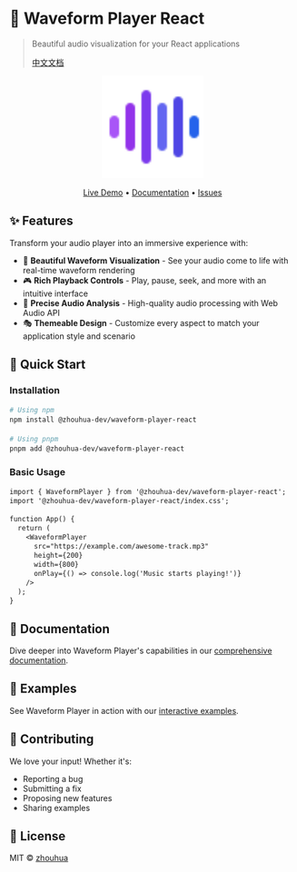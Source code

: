 # 🎵 Waveform Player React

> Beautiful audio visualization for your React applications
>
> [中文文档](./README.zh.md)

<p align="center">
  <img src="https://raw.githubusercontent.com/zhouhua/waveform-audio/main/websites/public/favicon.svg" width="180" height="180" alt="Waveform Player Logo" />
</p>

<p align="center">
  <a href="https://zhouhua.github.io/waveform-audio/player/examples">Live Demo</a> •
  <a href="https://zhouhua.github.io/waveform-audio/player/docs/introduction">Documentation</a> •
  <a href="https://github.com/zhouhua/waveform-audio/issues">Issues</a>
</p>

## ✨ Features

Transform your audio player into an immersive experience with:

- 🎨 **Beautiful Waveform Visualization** - See your audio come to life with real-time waveform rendering
- 🎮 **Rich Playback Controls** - Play, pause, seek, and more with an intuitive interface
- 🎯 **Precise Audio Analysis** - High-quality audio processing with Web Audio API
- 🎭 **Themeable Design** - Customize every aspect to match your application style and scenario

## 🚀 Quick Start

### Installation

```bash
# Using npm
npm install @zhouhua-dev/waveform-player-react

# Using pnpm
pnpm add @zhouhua-dev/waveform-player-react
```

### Basic Usage

```tsx
import { WaveformPlayer } from '@zhouhua-dev/waveform-player-react';
import '@zhouhua-dev/waveform-player-react/index.css';

function App() {
  return (
    <WaveformPlayer 
      src="https://example.com/awesome-track.mp3"
      height={200}
      width={800}
      onPlay={() => console.log('Music starts playing!')}
    />
  );
}
```

## 📖 Documentation

Dive deeper into Waveform Player's capabilities in our [comprehensive documentation](https://zhouhua.github.io/waveform-audio/player/docs/introduction).

## 🎯 Examples

See Waveform Player in action with our [interactive examples](https://zhouhua.github.io/waveform-audio/player/examples).

## 🤝 Contributing

We love your input! Whether it's:

- Reporting a bug
- Submitting a fix
- Proposing new features
- Sharing examples


## 📄 License

MIT © [zhouhua](https://github.com/zhouhua)
